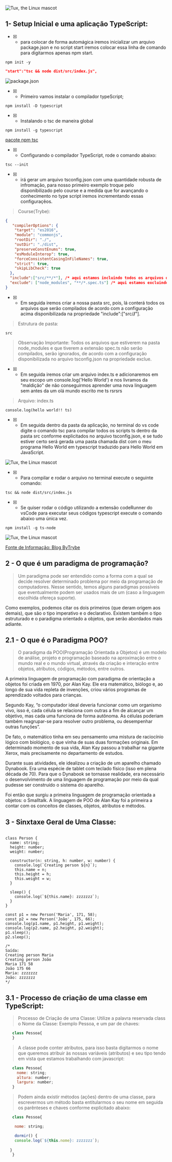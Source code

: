 ![Tux, the Linux mascot](/ts.png)

## 1- Setup Inicial e uma aplicação TypeScript:

- [x] - para colocar de forma automágica iremos inicializar um arquivo package.json e no script start iremos colocar essa linha de comando para digitarmos apenas npm start.


```console 
npm init -y
```

```json
"start":"tsc && node dist/src/index.js",
```

![package.json](/package.png  )

- [x] - Primeiro vamos instalar o compilador typeScript;

```console
npm install -D typescript
```

- [x] - Instalando o tsc de maneira global 

```console
npm install -g typescript
```

[pacote npm tsc ](https://www.npmjs.com/package/typescript)

- [x] - Configurando o compilador TypeScript, rode o comando abaixo:

```console 
tsc --init
```


- [x] - irá gerar um arquivo tsconfig.json com uma quantidade robusta de infromação, para nosso primeiro exemplo troque pelo disponibilizado pelo course e a medida que for avançando o conhecimento no type script iremos incrementando essas configuraçẽos.

> Course(Trybe):

```json
{
   "compilerOptions": {
    "target": "es2016",                                 
    "module": "commonjs",
    "rootDir": "./",
    "outDir": "./dist",
    "preserveConstEnums": true,
    "esModuleInterop": true,
    "forceConsistentCasingInFileNames": true,
    "strict": true,
    "skipLibCheck": true
  },
  "include":["src/**/*"], /* aqui estamos incluindo todos os arquivos dentro da pasta src */
  "exclude": ["node_modules", "**/*.spec.ts"] /* aqui estamos excluindo a pasta node_modules e os arquivos de teste */
}

```

-[x] - Em seguida iremos criar a nossa pasta src, pois, lá conterá todos os arquivos que serão compilados de acordo com a configuração acima disponibilizada na propriedade "include":["src/**/**"].

> Estrutura de pasta:

```console
src
```


> Observação Importante: Todos os arquivos que estiverem na pasta node_modules e que tiverem a extensão spec.ts não serão compilados, serão ignorados, de acordo com a configuração disponibilizada no arquivo tsconfig.json na propriedade exclue.

- [x] - Em seguida iremos criar um arquivo index.ts e adicionaremos em seu escopo um console.log('Hello World') e nos livramos da "maldição" de não conseguirmos aprender uma nova linguagem sem antes da um olá mundo escrito me ts rsrsrs

> Arquivo: index.ts

```typecript
console.log(hello world!! ts)
```

- [x] - Em seguida dentro da pasta da aplicação, no terminal do vs code digite o comando tsc para compilar todos os scripts ts dentro da pasta src conforme explicitados no arquivo tsconfig.json, e se tudo estiver certo será gerada uma pasta chamada dist com o meu programa Hello World em typescript traduzido para Hello World em JavaScript.

![Tux, the Linux mascot](/tsparajs.png  )

- [x] - Para compilar e rodar o arquivo no terminal execute o seguinte comando:

```console 
tsc && node dist/src/index.js
```
- [x] - Se quiser rodar o código utilizando a extensão codeRunner do vsCode para executar seus códigos typescript execute o comando abaixo uma única vez.

```console
npm install -g ts-node

```

![Tux, the Linux mascot](/POO.png )

[Fonte de Informação: Blog ByTrybe](https://blog.betrybe.com/tecnologia/poo-programacao-orientada-a-objetos/)
## 2 - O que é um paradigma de programação?

>Um paradigma pode ser entendido como a forma com a qual se decide resolver determinado problema por meio da programação de computadores. Nesse sentido, temos alguns paradigmas possíveis que eventualmente podem ser usados mais de um (caso a linguagem escolhida ofereça suporte).

Como exemplos, podemos citar os dois primeiros (que deram origem aos demais), que são o tipo imperativo e o declarativo. Existem também o tipo estruturado e o paradigma orientado a objetos, que serão abordados mais adiante.

## 2.1 - O que é o Paradigma POO?
> O paradigma da POO(Programação Orientada a Objetos) é um modelo de análise, projeto e programação baseado na aproximação entre o mundo real e o mundo virtual, através da criação e interação entre objetos, atributos, códigos, métodos, entre outros.

A primeira linguagem de programação com paradigma de orientação a objetos foi criada em 1970, por Alan Kay. Ele era matemático, biólogo e, ao longo de sua vida repleta de invenções, criou vários programas de aprendizado voltados para crianças.

Segundo Kay, “o computador ideal deveria funcionar como um organismo vivo, isso é, cada célula se relaciona com outras a fim de alcançar um objetivo, mas cada uma funciona de forma autônoma. As células poderiam também reagrupar-se para resolver outro problema, ou desempenhar outras funções”.

De fato, o matemático tinha em seu pensamento uma mistura de raciocínio lógico com biológico, o que vinha de suas duas formações originais. Em determinado momento de sua vida, Alan Kay passou a trabalhar na gigante Xerox, mais precisamente no departamento de estudos.

Durante suas atividades, ele idealizou a criação de um aparelho chamado Dynabook. Era uma espécie de tablet com teclado físico (isso em plena década de 70). Para que o Dynabook se tornasse realidade, era necessário o desenvolvimento de uma linguagem de programação por meio da qual pudesse ser construído o sistema do aparelho.

Foi então que surgiu a primeira linguagem de programação orientada a objetos: o Smalltalk. A linguagem de POO de Alan Kay foi a primeira a contar com os conceitos de classes, objetos, atributos e métodos.

## 3 - Sinxtaxe Geral de Uma Classe:

```javascritp

class Person {
  name: string;
  height: number;
  weight: number;

  constructor(n: string, h: number, w: number) {
    console.log(`Creating person ${n}`);
    this.name = n;
    this.height = h;
    this.weight = w;
  }

  sleep() {
    console.log(`${this.name}: zzzzzzz`);
  }
}

const p1 = new Person('Maria', 171, 58);
const p2 = new Person('João', 175, 66);
console.log(p1.name, p1.height, p1.weight);
console.log(p2.name, p2.height, p2.weight);
p1.sleep();
p2.sleep();

/*
Saída:
Creating person Maria
Creating person João
Maria 171 58
João 175 66
Maria: zzzzzzz
João: zzzzzzz
*/

```

## 3.1 - Processo de criação de uma classe em TypeScript:

> Processo de Criação de uma Classe: Utilize a palavra reservada class o Nome da Classe: Exemplo Pessoa, e um par de chaves:

```javascript
   class Pessoa{
   }
```
> A classe pode conter atributos, para isso basta digitarmos o nome que queremos atribuir às nossas variáveis (atributos) e seu tipo tendo em vista que estamos trabalhando com javascript:

```javascript
   class Pessoa{
     nome: string;
     altura: number;
     largura: number;
   }
```
> Podem ainda existir métodos (ações) dentro de uma classe, para escrevermos um método basta entitularmos o seu nome em seguida os parênteses e chaves conforme explicitado abaixo:

```javascript
   class Pessoa{

    nome: string;

    dormir() {
    console.log(`${this.nome}: zzzzzzz`);
    
  }
   }
```


